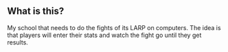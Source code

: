 ## What is this?
My school that needs to do the fights of its LARP on computers.
The idea is that players will enter their stats and watch the fight go until they get results.
